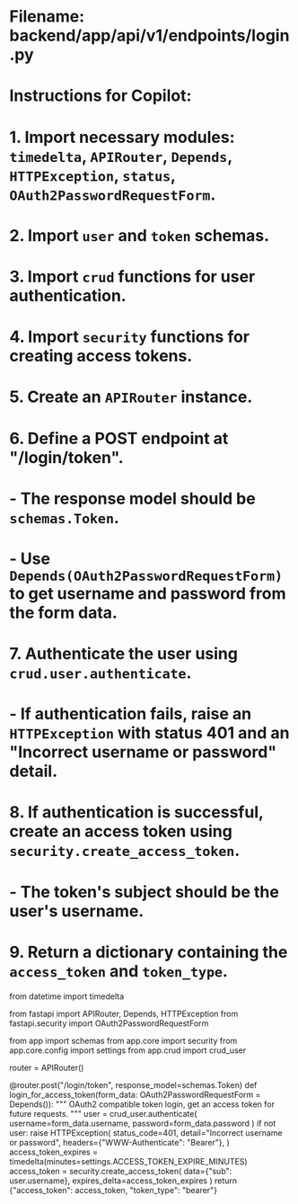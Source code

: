 # Filename: backend/app/api/v1/endpoints/login.py
# Instructions for Copilot:
# 1. Import necessary modules: `timedelta`, `APIRouter`, `Depends`, `HTTPException`, `status`, `OAuth2PasswordRequestForm`.
# 2. Import `user` and `token` schemas.
# 3. Import `crud` functions for user authentication.
# 4. Import `security` functions for creating access tokens.
# 5. Create an `APIRouter` instance.
# 6. Define a POST endpoint at "/login/token".
#    - The response model should be `schemas.Token`.
#    - Use `Depends(OAuth2PasswordRequestForm)` to get username and password from the form data.
# 7. Authenticate the user using `crud.user.authenticate`.
#    - If authentication fails, raise an `HTTPException` with status 401 and an "Incorrect username or password" detail.
# 8. If authentication is successful, create an access token using `security.create_access_token`.
#    - The token's subject should be the user's username.
# 9. Return a dictionary containing the `access_token` and `token_type`.

from datetime import timedelta

from fastapi import APIRouter, Depends, HTTPException
from fastapi.security import OAuth2PasswordRequestForm

from app import schemas
from app.core import security
from app.core.config import settings
from app.crud import crud_user

router = APIRouter()

@router.post("/login/token", response_model=schemas.Token)
def login_for_access_token(form_data: OAuth2PasswordRequestForm = Depends()):
    """
    OAuth2 compatible token login, get an access token for future requests.
    """
    user = crud_user.authenticate(
        username=form_data.username, password=form_data.password
    )
    if not user:
        raise HTTPException(
            status_code=401,
            detail="Incorrect username or password",
            headers={"WWW-Authenticate": "Bearer"},
        )
    access_token_expires = timedelta(minutes=settings.ACCESS_TOKEN_EXPIRE_MINUTES)
    access_token = security.create_access_token(
        data={"sub": user.username}, expires_delta=access_token_expires
    )
    return {"access_token": access_token, "token_type": "bearer"}
